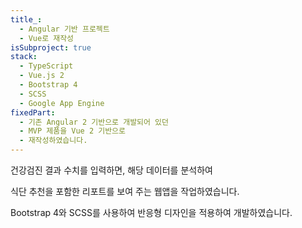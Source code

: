 ```yaml
---
title_:
  - Angular 기반 프로젝트
  - Vue로 재작성
isSubproject: true
stack:
  - TypeScript
  - Vue.js 2
  - Bootstrap 4
  - SCSS
  - Google App Engine
fixedPart:
  - 기존 Angular 2 기반으로 개발되어 있던
  - MVP 제품을 Vue 2 기반으로
  - 재작성하였습니다.
---
```


<span class="nw">건강검진 결과 수치를 입력하면,</span>
<span class="nw">해당 데이터를 분석하여</span>

<span class="nw">식단 추천을 포함한</span>
<span class="nw">리포트를 보여 주는</span>
<span class="nw">웹앱을 작업하였습니다.</span>

<span class="nw">Bootstrap 4와 SCSS를 사용하여</span>
<span class="nw">반응형 디자인을</span>
<span class="nw">적용하여 개발하였습니다.</span>
